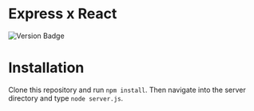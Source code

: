 # Express x React
![Version Badge](https://img.shields.io/badge/v.-1.0.0-blue)

# Installation
Clone this repository and run `npm install`. Then navigate into the server directory and type `node server.js`.
